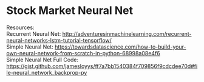 # Stock Market Neural Net
Resources:  
Recurrent Neural Net: http://adventuresinmachinelearning.com/recurrent-neural-networks-lstm-tutorial-tensorflow/  
Simple Neural Net: https://towardsdatascience.com/how-to-build-your-own-neural-network-from-scratch-in-python-68998a08e4f6  
Simple Neural Net Full Code: https://gist.github.com/jamesloyys/ff7a7bb1540384f709856f9cdcdee70d#file-neural_network_backprop-py
